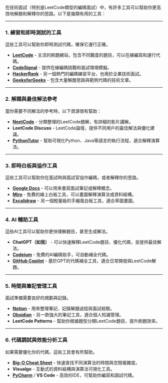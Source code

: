 
在技術面試（特別是LeetCode類型的編碼面試）中，有許多工具可以幫助你更高效地解題和解釋你的思路。以下是幾類有用的工具：

---

### **1. 練習和即時測試的工具**

這些工具可以幫助你即時測試代碼，確保它運行正確。

- **[LeetCode](https://leetcode.com/)** - 主流的刷題網站，包含不同難度的題目，可以在線編寫和運行代碼。
- **[CodeSignal](https://codesignal.com/)** - 提供在線編碼挑戰和面試環境模擬。
- **[HackerRank](https://www.hackerrank.com/)** - 另一個熱門的編碼練習平台，也用於企業技術面試。
- **[GeeksforGeeks](https://www.geeksforgeeks.org/)** - 包含大量解題思路與範例代碼的技術文章。

---

### **2. 解題與最佳解法參考**

當你需要不同解法的參考時，以下資源很有幫助：

- **[NeetCode](https://neetcode.io/)** - 分類整理的LeetCode題解，有詳細的影片講解。
- **LeetCode Discuss** - LeetCode論壇，提供不同用戶的最佳解法與優化建議。
- **[PythonTutor](https://pythontutor.com/)** - 幫助可視化Python、Java等語言的執行流程，適合解釋演算法。

---

### **3. 即時白板與協作工具**

這些工具可以幫助你在面試時與面試官協作編碼，或者解釋你的思路。

- **[Google Docs](https://docs.google.com/)** - 可以用來書寫面試筆記或解釋概念。
- **[Miro](https://miro.com/)** - 免費的線上白板工具，可以畫圖解釋演算法或資料結構。
- **[Excalidraw](https://excalidraw.com/)** - 另一個輕量級的手繪風白板工具，適合草圖畫圖。

---

### **4. AI 輔助工具**

這些AI工具可以幫助你更快理解題目，甚至生成解法。

- **ChatGPT（如我）** - 可以快速解釋LeetCode題目、優化代碼，並提供最佳解法。
- **[Codeium](https://codeium.com/)** - 免費的AI編碼助手，可自動補全代碼。
- **[GitHub Copilot](https://github.com/features/copilot)** - 基於GPT的代碼補全工具，適合日常開發與LeetCode解題。

---

### **5. 時間與筆記管理工具**

面試準備需要良好的規劃與記錄。

- **[Notion](https://www.notion.so/)** - 用來整理筆記、記錄解題過程與面試經驗。
- **[Obsidian](https://obsidian.md/)** - 另一款強大的筆記工具，適合個人知識管理。
- **LeetCode Patterns** - 幫助你根據題型分類LeetCode題目，提升刷題效率。

---

### **6. 代碼調試與效能分析工具**

如果需要優化你的代碼，這些工具會有所幫助。

- **[Big-O Cheat Sheet](https://www.bigocheatsheet.com/)** - 快速查找不同演算法的時間與空間複雜度。
- **Visualgo** - 互動式的資料結構與演算法可視化工具。
- **[PyCharm](https://www.jetbrains.com/pycharm/)** / **VS Code** - 高效的IDE，可幫助你編寫和調試代碼。